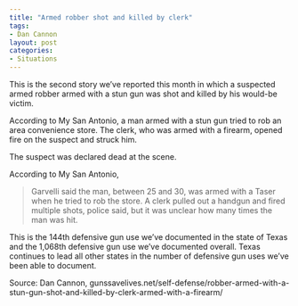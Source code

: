 ```yaml
---
title: "Armed robber shot and killed by clerk"
tags:
- Dan Cannon
layout: post
categories:
- Situations
---
```


This is the second story we’ve reported this month in which a suspected armed robber armed with a stun gun was shot and killed by his would-be victim.

According to My San Antonio, a man armed with a stun gun tried to rob an area convenience store. The clerk, who was armed with a firearm, opened fire on the suspect and struck him.

The suspect was declared dead at the scene.

According to My San Antonio,

> Garvelli said the man, between 25 and 30, was armed with a Taser when he tried to rob the store. A clerk pulled out a handgun and fired multiple shots, police said, but it was unclear how many times the man was hit.

This is the 144th defensive gun use we’ve documented in the state of Texas and the 1,068th defensive gun use we’ve documented overall. Texas continues to lead all other states in the number of defensive gun uses we’ve been able to document.

Source: Dan Cannon, gunssavelives.net/self-defense/robber-armed-with-a-stun-gun-shot-and-killed-by-clerk-armed-with-a-firearm/
